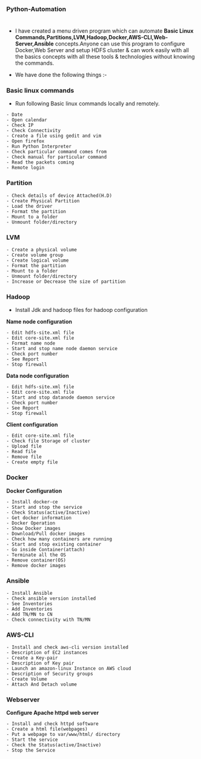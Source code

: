 ### Python-Automation
#
* I have created a menu driven program which can automate **Basic Linux Commands,Partitions,LVM,Hadoop,Docker,AWS-CLI,Web-Server,Ansible** concepts.Anyone can use this program to configure Docker,Web Server and setup HDFS cluster & can work easily with all the basics concepts with all these tools & technologies without knowing the commands.

* We have done the following things :-

### Basic linux commands

* Run following Basic linux commands locally and remotely.
```
- Date
- Open calendar
- Check IP
- Check Connectivity
- Create a file using gedit and vim
- Open firefox
- Run Python Interpreter
- Check particular command comes from
- Check manual for particular command
- Read the packets coming
- Remote login
```

### Partition
```
- Check details of device Attached(H.D)
- Create Physical Partition
- Load the driver
- Format the partition
- Mount to a folder
- Unmount folder/directory
```

### LVM
```
- Create a physical volume
- Create volume group
- Create logical volume
- Format the partition
- Mount to a folder
- Unmount folder/directory
- Increase or Decrease the size of partition
```

### Hadoop

*	Install Jdk and hadoop files for hadoop configuration

**Name node configuration**
```
- Edit hdfs-site.xml file
- Edit core-site.xml file
- Format name node
- Start and stop name node daemon service
- Check port number
- See Report
- Stop firewall
```

**Data node configuration**
```
- Edit hdfs-site.xml file
- Edit core-site.xml file
- Start and stop datanode daemon service
- Check port number
- See Report
- Stop firewall
```

**Client configuration**
```
- Edit core-site.xml file
- Check file Storage of cluster
- Upload file
- Read file
- Remove file
- Create empty file
```


### Docker
**Docker Configuration**
```
- Install docker-ce
- Start and stop the service
- Check Status(active/Inactive)
- Get docker information
- Docker Operation
- Show Docker images
- Download/Pull docker images
- Check how many containers are running
- Start and stop existing container 
- Go inside Container(attach)
- Terminate all the OS
- Remove container(OS)
- Remove docker images
```

### Ansible
```
- Install Ansible
- Check ansible version installed
- See Inventories
- Add Inventories
- Add TN/MN to CN
- Check connectivity with TN/MN
```

### AWS-CLI
```
- Install and check aws-cli version installed
- Description of EC2 instances
- Create a Key-pair
- Description of Key pair
- Launch an amazon-linux Instance on AWS cloud
- Description of Security groups
- Create Volume
- Attach And Detach volume
```


### Webserver

**Configure Apache httpd web server**
```
- Install and check httpd software
- Create a html file(webpages)
- Put a webpage to var/www/html/ directory
- Start the service
- Check the Status(active/Inactive)
- Stop the Service
```
